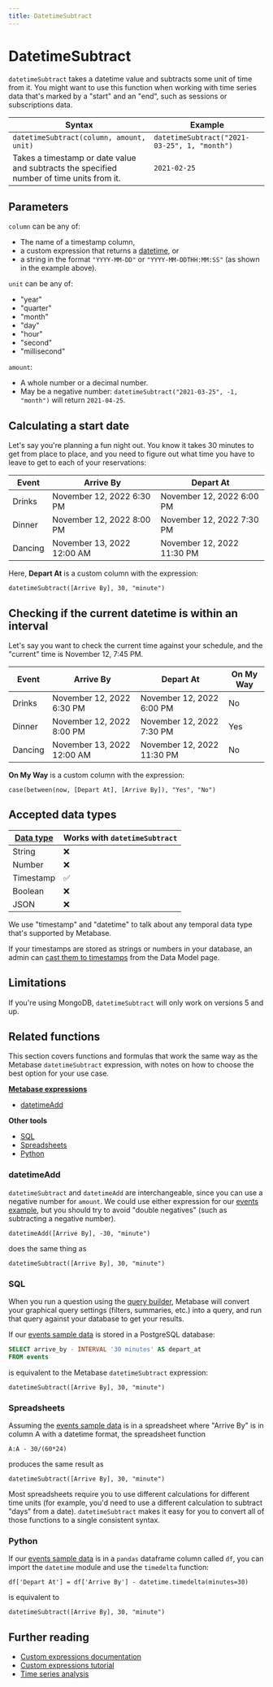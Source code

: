 ```yaml
---
title: DatetimeSubtract
---
```


# DatetimeSubtract

`datetimeSubtract` takes a datetime value and subtracts some unit of time from it. You might want to use this function when working with time series data that's marked by a "start" and an "end", such as sessions or subscriptions data.

| Syntax                                                                                    | Example                                     |
|-------------------------------------------------------------------------------------------|---------------------------------------------|
| `datetimeSubtract(column, amount, unit)`                                                  | `datetimeSubtract("2021-03-25", 1, "month")`|
| Takes a timestamp or date value and subtracts the specified number of time units from it. | `2021-02-25`                                |

## Parameters

`column` can be any of:
- The name of a timestamp column,
- a custom expression that returns a [datetime](#accepted-data-types), or
- a string in the format `"YYYY-MM-DD"` or `"YYYY-MM-DDTHH:MM:SS"` (as shown in the example above).

`unit` can be any of:
- "year"
- "quarter"
- "month"
- "day"
- "hour"
- "second"
- "millisecond"

`amount`:
- A whole number or a decimal number.
- May be a negative number: `datetimeSubtract("2021-03-25", -1, "month")` will return `2021-04-25`.

## Calculating a start date

Let's say you're planning a fun night out. You know it takes 30 minutes to get from place to place, and you need to figure out what time you have to leave to get to each of your reservations:

| Event   | Arrive By                  | Depart At                   |
|---------|----------------------------|-----------------------------|
| Drinks  | November 12, 2022 6:30 PM  | November 12, 2022 6:00 PM   |
| Dinner  | November 12, 2022 8:00 PM  | November 12, 2022 7:30 PM   |
| Dancing | November 13, 2022 12:00 AM | November 12, 2022 11:30 PM  |

Here, **Depart At** is a custom column with the expression:

```
datetimeSubtract([Arrive By], 30, "minute")
```

## Checking if the current datetime is within an interval

Let's say you want to check the current time against your schedule, and the "current" time is November 12, 7:45 PM.

| Event   | Arrive By                  | Depart At                   | On My Way     |
|---------|----------------------------|-----------------------------|---------------|
| Drinks  | November 12, 2022 6:30 PM  | November 12, 2022 6:00 PM   | No            |
| Dinner  | November 12, 2022 8:00 PM  | November 12, 2022 7:30 PM   | Yes           | 
| Dancing | November 13, 2022 12:00 AM | November 12, 2022 11:30 PM  | No            |


**On My Way** is a custom column with the expression:

```
case(between(now, [Depart At], [Arrive By]), "Yes", "No")
```

## Accepted data types

| [Data type](https://www.metabase.com/learn/databases/data-types-overview#examples-of-data-types) | Works with `datetimeSubtract`  |
| ----------------------- | -------------------- |
| String                  | ❌                   |
| Number                  | ❌                   |
| Timestamp               | ✅                   |
| Boolean                 | ❌                   |
| JSON                    | ❌                   |

We use "timestamp" and "datetime" to talk about any temporal data type that's supported by Metabase.

If your timestamps are stored as strings or numbers in your database, an admin can [cast them to timestamps](../../../data-modeling/metadata-editing.md#casting-to-a-specific-data-type) from the Data Model page.

## Limitations

If you're using MongoDB, `datetimeSubtract` will only work on versions 5 and up.

## Related functions

This section covers functions and formulas that work the same way as the Metabase `datetimeSubtract` expression, with notes on how to choose the best option for your use case.

**[Metabase expressions](../expressions-list.md)**

- [datetimeAdd](#datetimeadd)

**Other tools**

- [SQL](#sql)
- [Spreadsheets](#spreadsheets)
- [Python](#python)

### datetimeAdd

`datetimeSubtract` and `datetimeAdd` are interchangeable, since you can use a negative number for `amount`. We could use either expression for our [events example](#calculating-a-start-date), but you should try to avoid "double negatives" (such as subtracting a negative number).

```
datetimeAdd([Arrive By], -30, "minute")
```

does the same thing as

```
datetimeSubtract([Arrive By], 30, "minute")
```

### SQL

When you run a question using the [query builder](https://www.metabase.com/glossary/query_builder), Metabase will convert your graphical query settings (filters, summaries, etc.) into a query, and run that query against your database to get your results.

If our [events sample data](#calculating-a-start-date) is stored in a PostgreSQL database:

```sql
SELECT arrive_by - INTERVAL '30 minutes' AS depart_at
FROM events
```

is equivalent to the Metabase `datetimeSubtract` expression:

```
datetimeSubtract([Arrive By], 30, "minute")
```

### Spreadsheets 

Assuming the [events sample data](#calculating-a-start-date) is in a spreadsheet where "Arrive By" is in column A with a datetime format, the spreadsheet function

```
A:A - 30/(60*24)
```

produces the same result as

```
datetimeSubtract([Arrive By], 30, "minute")
```

Most spreadsheets require you to use different calculations for different time units (for example, you'd need to use a different calculation to subtract "days" from a date). `datetimeSubtract` makes it easy for you to convert all of those functions to a single consistent syntax.

### Python

If our [events sample data](#calculating-a-start-date) is in a `pandas` dataframe column called `df`, you can import the `datetime` module and use the `timedelta` function:

```
df['Depart At'] = df['Arrive By'] - datetime.timedelta(minutes=30)
```

is equivalent to

```
datetimeSubtract([Arrive By], 30, "minute")
```

## Further reading

- [Custom expressions documentation](../expressions.md)
- [Custom expressions tutorial](https://www.metabase.com/learn/questions/custom-expressions)
- [Time series analysis](https://www.metabase.com/learn/time-series/start)

